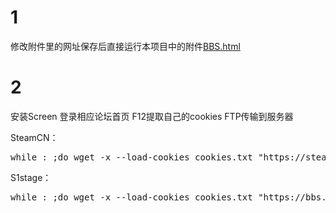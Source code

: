 # 1

修改附件里的网址保存后直接运行本项目中的附件[BBS.html](https://raw.githubusercontent.com/zhz1237ok/BBS_solution/master/BBS.html)

# 2

安装Screen 登录相应论坛首页 F12提取自己的cookies FTP传输到服务器

SteamCN：

<pre>while : ;do wget -x --load-cookies cookies.txt "https://steamcn.com/"; sleep 301; done;</pre>

S1stage：

<pre>while : ;do wget -x --load-cookies cookies.txt "https://bbs.saraba1st.com/2b/forum-151-1.html"; sleep 301; done;</pre>

